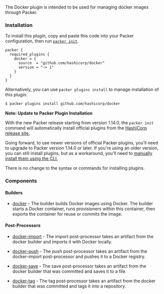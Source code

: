 The Docker plugin is intended to be used for managing docker images through Packer.

### Installation

To install this plugin, copy and paste this code into your Packer configuration, then run [`packer init`](https://www.packer.io/docs/commands/init).

```hcl
packer {
  required_plugins {
    docker = {
      source  = "github.com/hashicorp/docker"
      version = "~> 1"
    }
  }
}
```

Alternatively, you can use `packer plugins install` to manage installation of this plugin.

```sh
$ packer plugins install github.com/hashicorp/docker
```

**Note: Update to Packer Plugin Installation**

With the new Packer release starting from version 1.14.0, the `packer init` command will automatically install official plugins from the [HashiCorp release site.](https://releases.hashicorp.com/)

Going forward, to use newer versions of official Packer plugins, you'll need to upgrade to Packer version 1.14.0 or later. If you're using an older version, you can still install plugins, but as a workaround, you'll need to [manually install them using the CLI.](https://developer.hashicorp.com/packer/docs/plugins/install#manually-install-plugins-using-the-cli)

There is no change to the syntax or commands for installing plugins.

### Components

#### Builders

- [docker](/packer/integrations/hashicorp/docker/latest/components/builder/docker) - The builder builds Docker images using Docker.
  The builder starts a Docker container, runs provisioners within this container, then exports the container for reuse or commits the image.

#### Post-Processors

- [docker-import](/packer/integrations/hashicorp/docker/latest/components/post-processor/docker-import) - The import post-processor
  takes an artifact from the docker builder and imports it with Docker locally.

- [docker-push](/packer/integrations/hashicorp/docker/latest/components/post-processor/docker-push) - The push post-processor takes
  an artifact from the docker-import post-processor and pushes it to a Docker registry.

- [docker-save](/packer/integrations/hashicorp/docker/latest/components/post-processor/docker-save) - The save post-processor takes
  an artifact from the docker builder that was committed and saves it to a file.

- [docker-tag](/packer/integrations/hashicorp/docker/latest/components/post-processor/docker-tag) - The tag post-processor takes an
  artifact from the docker builder that was committed and tags it into a repository.
